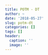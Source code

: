 ```yaml
---
title: POTM - DT
author: ~
date: '2018-05-27'
slug: potm-dt
categories: []
tags: []
header:
  caption: ''
  image: ''
---
```


